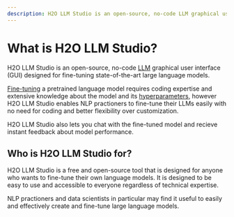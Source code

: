 ```yaml
---
description: H2O LLM Studio is an open-source, no-code LLM graphical user interface (GUI) designed for fine-tuning state-of-the-art large language models. 
---
```

# What is H2O LLM Studio?

H2O LLM Studio is an open-source, no-code [LLM](../concepts#llm) graphical user interface (GUI) designed for fine-tuning state-of-the-art large language models. 

[Fine-tuning](../concepts#fine-tuning) a pretrained language model requires coding expertise and extensive knowledge about the model and its [hyperparameters](../concepts#parameters-and-hyperparameters), however  H2O LLM Studio enables NLP practioners to fine-tune their LLMs easily with no need for coding and better flexibility over customization. 

H2O LLM Studio also lets you chat with the fine-tuned model and recieve instant feedback about model performance.

## Who is H2O LLM Studio for?

H2O LLM Studio is a free and open-source tool that is designed for anyone who wants to fine-tune their own language models. It is designed to be easy to use and accessible to everyone regardless of technical expertise.

NLP practioners and data scientists in particular may find it useful to easily and effectively create and fine-tune large language models. 